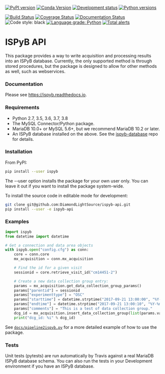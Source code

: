 [![PyPI version](https://img.shields.io/pypi/v/ispyb.svg)](https://pypi.python.org/pypi/ispyb)
[![Conda Version](https://img.shields.io/conda/vn/conda-forge/ispyb.svg)](https://anaconda.org/conda-forge/ispyb)
[![Development status](https://img.shields.io/pypi/status/ispyb.svg)](https://pypi.python.org/pypi/ispyb)
[![Python versions](https://img.shields.io/pypi/pyversions/ispyb.svg)](https://pypi.python.org/pypi/ispyb)

[![Build Status](https://travis-ci.org/DiamondLightSource/ispyb-api.svg?branch=master)](https://travis-ci.org/DiamondLightSource/ispyb-api)
[![Coverage Status](https://coveralls.io/repos/github/DiamondLightSource/ispyb-api/badge.svg?branch=master)](https://coveralls.io/github/DiamondLightSource/ispyb-api?branch=master)
[![Documentation Status](https://readthedocs.org/projects/ispyb/badge/?version=latest)](https://ispyb.readthedocs.io/en/latest/?badge=latest)
![Code style: black](https://img.shields.io/badge/code%20style-black-000000.svg)
[![Language grade: Python](https://img.shields.io/lgtm/grade/python/g/DiamondLightSource/ispyb-api.svg?logo=lgtm&logoWidth=18)](https://lgtm.com/projects/g/DiamondLightSource/ispyb-api/context:python)
[![Total alerts](https://img.shields.io/lgtm/alerts/g/DiamondLightSource/ispyb-api.svg?logo=lgtm&logoWidth=18)](https://lgtm.com/projects/g/DiamondLightSource/ispyb-api/alerts/)

# ISPyB API

This package provides a way to write acquisition and processing results into
an ISPyB database. Currently, the only supported method is through stored
procedures, but the package is designed to allow for other methods as well, such
as webservices.

### Documentation
Please see https://ispyb.readthedocs.io.

### Requirements
* Python 2.7, 3.5, 3.6, 3.7, 3.8
* The MySQL Connector/Python package.
* MariaDB 10.0+ or MySQL 5.6+, but we recommend MariaDB 10.2 or later.
* An ISPyB database installed on the above. See the [ispyb-database](https://github.com/DiamondLightSource/ispyb-database) repo for details.

### Installation
From PyPI:
```bash
pip install --user ispyb
```
The --user option installs the package for your own user only. You can leave it out if you want to install the package system-wide.

To install the source code in editable mode for development:
```bash
git clone git@github.com:DiamondLightSource/ispyb-api.git
pip install --user -e ispyb-api
```

### Examples
```python
import ispyb
from datetime import datetime

# Get a connection and data area objects
with ispyb.open("config.cfg") as conn:
    core = conn.core
    mx_acquisition = conn.mx_acquisition

    # Find the id for a given visit
    sessionid = core.retrieve_visit_id("cm14451-2")

    # Create a new data collection group entry:
    params = mx_acquisition.get_data_collection_group_params()
    params["parentid"] = sessionid
    params["experimenttype"] = "OSC"
    params["starttime"] = datetime.strptime("2017-09-21 13:00:00", "%Y-%m-%d %H:%M:%S")
    params["endtime"] = datetime.strptime("2017-09-21 13:00:10", "%Y-%m-%d %H:%M:%S")
    params["comments"] = "This is a test of data collection group."
    dcg_id = mx_acquisition.insert_data_collection_group(list(params.values()))
    print("dcg_id: %i" % dcg_id)
```

See [```docs/pipeline2ispyb.py```](https://github.com/DiamondLightSource/ispyb-api/blob/master/docs/pipeline2ispyb.py) for a more detailed example of how to use the package.

### Tests
Unit tests (pytests) are run automatically by Travis against a real MariaDB ISPyB database schema. You can also run the tests in your Development environment if you have an ISPyB database.
